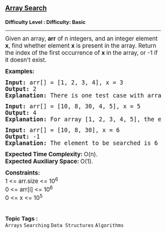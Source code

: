 <h2><a href="https://www.geeksforgeeks.org/problems/search-an-element-in-an-array-1587115621/1?page=1&category=Arrays&difficulty=Basic&sortBy=submissions">Array Search</a></h2><h3>Difficulty Level : Difficulty: Basic</h3><hr><div class="problems_problem_content__Xm_eO"><p><span style="font-size: 14pt;">Given an array, <strong>arr</strong> of n integers, and an integer element <strong>x</strong>, find whether element <strong>x</strong> is present in the array. Return the index of the first occurrence of <strong>x</strong> in the array, or -1 if it doesn't exist.</span></p>
<p><span style="font-size: 14pt;"><strong>Examples:</strong></span></p>
<pre><span style="font-size: 14pt;"><strong>Input: </strong>arr[] = [1, 2, 3, 4], x = 3<br><strong>Output: </strong>2<strong>
Explanation: </strong>There is one test case with array as [1, 2, 3 4] and element to be searched as 3. Since 3 is present at index 2, the output is 2.</span></pre>
<pre><span style="font-size: 14pt;"><strong>Input: </strong>arr[] = [10, 8, 30, 4, 5], x = 5<br><strong>Output: </strong>4<strong>
Explanation: </strong>For array [1, 2, 3, 4, 5], the element to be searched is 5 and it is at index 4. So, the output is 4.
</span></pre>
<pre><span style="font-size: 14pt;"><strong>Input: </strong>arr[] = [10, 8, 30], x = 6<br><strong>Output: </strong>-1<strong>
Explanation: </strong>The element to be searched is 6 and its not present, so we return -1.</span></pre>
<p><span style="font-size: 14pt;"><strong>Expected Time Complexity:&nbsp;</strong>O(n).<br><strong>Expected Auxiliary Space:&nbsp;</strong>O(1).&nbsp;</span></p>
<p><span style="font-size: 14pt;"><strong>Constraints:</strong><br>1 &lt;= arr.size &lt;= 10<sup>6</sup><br>0 &lt;= arr[i] &lt;= 10<sup>6</sup><br>0 &lt;= x&nbsp;&lt;= 10<sup>5</sup></span></p></div><br><p><span style=font-size:18px><strong>Topic Tags : </strong><br><code>Arrays</code>&nbsp;<code>Searching</code>&nbsp;<code>Data Structures</code>&nbsp;<code>Algorithms</code>&nbsp;